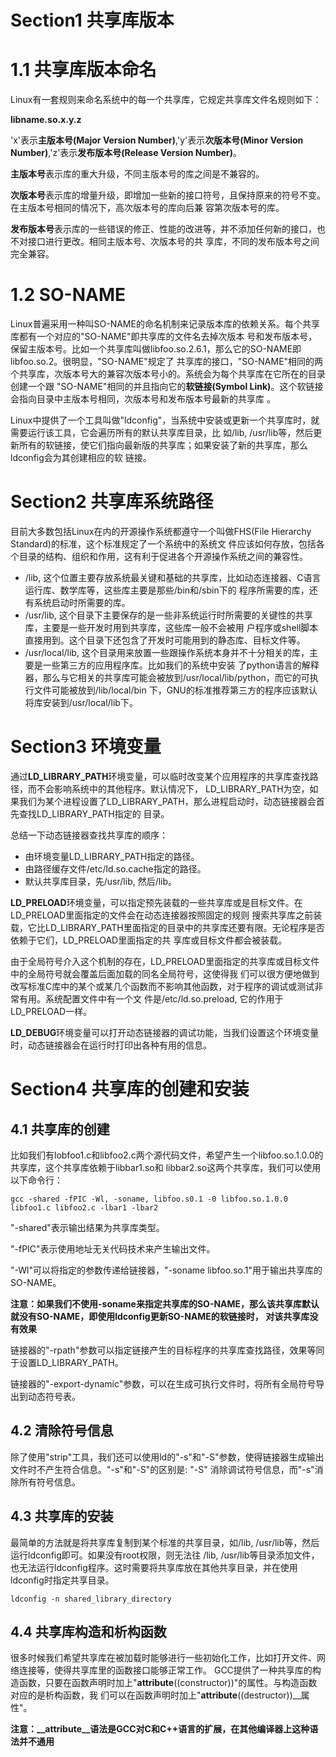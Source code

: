 # Section1 共享库版本

# 1.1 共享库版本命名

Linux有一套规则来命名系统中的每一个共享库，它规定共享库文件名规则如下：

**libname.so.x.y.z**

'x'表示**主版本号(Major Version Number)**,'y'表示**次版本号(Minor Version Number)**,'z'表示**发布版本号(Release Version
Number)**。

**主版本号**表示库的重大升级，不同主版本号的库之间是不兼容的。

**次版本号**表示库的增量升级，即增加一些新的接口符号，且保持原来的符号不变。在主版本号相同的情况下，高次版本号的库向后兼
容第次版本号的库。

**发布版本号**表示库的一些错误的修正、性能的改进等，并不添加任何新的接口，也不对接口进行更改。相同主版本号、次版本号的共
享库，不同的发布版本号之间完全兼容。

# 1.2 SO-NAME

Linux普遍采用一种叫SO-NAME的命名机制来记录版本库的依赖关系。每个共享库都有一个对应的"SO-NAME"即共享库的文件名去掉次版本
号和发布版本号，保留主版本号。比如一个共享库叫做libfoo.so.2.6.1，那么它的SO-NAME即libfoo.so.2。很明显，"SO-NAME"规定了
共享库的接口，"SO-NAME"相同的两个共享库，次版本号大的兼容次版本号小的。系统会为每个共享库在它所在的目录创建一个跟
"SO-NAME"相同的并且指向它的**软链接(Symbol Link)**。这个软链接会指向目录中主版本号相同，次版本号和发布版本号最新的共享库
。

Linux中提供了一个工具叫做"ldconfig"，当系统中安装或更新一个共享库时，就需要运行该工具，它会遍历所有的默认共享库目录，比
如/lib, /usr/lib等，然后更新所有的软链接，使它们指向最新版的共享库；如果安装了新的共享库，那么ldconfig会为其创建相应的软
链接。

# Section2 共享库系统路径

目前大多数包括Linux在内的开源操作系统都遵守一个叫做FHS(File Hierarchy Standard)的标准，这个标准规定了一个系统中的系统文
件应该如何存放，包括各个目录的结构、组织和作用，这有利于促进各个开源操作系统之间的兼容性。

- /lib, 这个位置主要存放系统最关键和基础的共享库，比如动态连接器、C语言运行库、数学库等，这些库主要是那些/bin和/sbin下的
  程序所需要的库，还有系统启动时所需要的库。
- /usr/lib, 这个目录下主要保存的是一些非系统运行时所需要的关键性的共享库，主要是一些开发时用到共享库，这些库一般不会被用
  户程序或shell脚本直接用到。这个目录下还包含了开发时可能用到的静态库、目标文件等。
- /usr/local/lib, 这个目录用来放置一些跟操作系统本身并不十分相关的库，主要是一些第三方的应用程序库。比如我们的系统中安装
  了python语言的解释器，那么与它相关的共享库可能会被放到/usr/local/lib/python，而它的可执行文件可能被放到/lib/local/bin
  下，GNU的标准推荐第三方的程序应该默认将库安装到/usr/local/lib下。

# Section3 环境变量

通过**LD_LIBRARY_PATH**环境变量，可以临时改变某个应用程序的共享库查找路径，而不会影响系统中的其他程序。默认情况下，
LD_LIBRARY_PATH为空，如果我们为某个进程设置了LD_LIBRARY_PATH，那么进程启动时，动态链接器会首先查找LD_LIBRARY_PATH指定的
目录。

总结一下动态链接器查找共享库的顺序：

- 由环境变量LD_LIBRARY_PATH指定的路径。
- 由路径缓存文件/etc/ld.so.cache指定的路径。
- 默认共享库目录，先/usr/lib, 然后/lib。

**LD_PRELOAD**环境变量，可以指定预先装载的一些共享库或是目标文件。在LD_PRELOAD里面指定的文件会在动态连接器按照固定的规则
搜索共享库之前装载，它比LD_LIBRARY_PATH里面指定的目录中的共享库还要有限。无论程序是否依赖于它们，LD_PRELOAD里面指定的共
享库或目标文件都会被装载。

由于全局符号介入这个机制的存在，LD_PRELOAD里面指定的共享库或目标文件中的全局符号就会覆盖后面加载的同名全局符号，这使得我
们可以很方便地做到改写标准C库中的某个或某几个函数而不影响其他函数，对于程序的调试或测试非常有用。系统配置文件中有一个文
件是/etc/ld.so.preload, 它的作用于LD_PRELOAD一样。

**LD_DEBUG**环境变量可以打开动态链接器的调试功能，当我们设置这个环境变量时，动态链接器会在运行时打印出各种有用的信息。

# Section4 共享库的创建和安装

## 4.1 共享库的创建

比如我们有lobfoo1.c和libfoo2.c两个源代码文件，希望产生一个libfoo.so.1.0.0的共享库，这个共享库依赖于libbar1.so和
libbar2.so这两个共享库，我们可以使用以下命令行：

```
gcc -shared -fPIC -Wl, -soname, libfoo.s0.1 -0 libfoo.so.1.0.0 libfoo1.c libfoo2.c -lbar1 -lbar2
```
"-shared"表示输出结果为共享库类型。

"-fPIC"表示使用地址无关代码技术来产生输出文件。

"-Wl"可以将指定的参数传递给链接器，"-soname libfoo.so.1"用于输出共享库的SO-NAME。

**注意：如果我们不使用-soname来指定共享库的SO-NAME，那么该共享库默认就没有SO-NAME，即使用ldconfig更新SO-NAME的软链接时，
对该共享库没有效果**

链接器的"-rpath"参数可以指定链接产生的目标程序的共享库查找路径，效果等同于设置LD_LIBRARY_PATH。

链接器的"-export-dynamic"参数，可以在生成可执行文件时，将所有全局符号导出到动态符号表。

## 4.2 清除符号信息

除了使用"strip"工具，我们还可以使用ld的"-s"和"-S"参数，使得链接器生成输出文件时不产生符合信息。"-s"和"-S"的区别是: "-S"
消除调试符号信息，而"-s"消除所有符号信息。

## 4.3 共享库的安装

最简单的方法就是将共享库复制到某个标准的共享目录，如/lib, /usr/lib等，然后运行ldconfig即可。如果没有root权限，则无法往
/lib, /usr/lib等目录添加文件，也无法运行ldconfig程序。这时需要将共享库放在其他共享目录，并在使用ldconfig时指定共享目录。

```
ldconfig -n shared_library_directory
```

## 4.4 共享库构造和析构函数

很多时候我们希望共享库在被加载时能够进行一些初始化工作，比如打开文件、网络连接等，使得共享库里的函数接口能够正常工作。
GCC提供了一种共享库的构造函数，只要在函数声明时加上"__attribute__((constructor))"的属性。与构造函数对应的是析构函数，我
们可以在函数声明时加上"__attribute__((destructor))__属性"。

**注意：__attribute__语法是GCC对C和C++语言的扩展，在其他编译器上这种语法并不通用**

